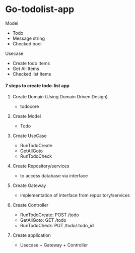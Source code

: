 # Go-todolist-app

Model
- Todo
- Message string
- Checked bool

Usecase
- Create todo Items
- Get All Items
- Checked list Items

#### 7 steps to create todo-list app

1. Create Domain (Using Domain Driven Design)
   - todocore

2. Create Model
   - Todo

3. Create UseCase
   - RunTodoCreate
   - GetAllGoto
   - RunTodoCheck

4. Create Repository/services
   - to access database via interface

5. Create Gateway
   - implementation of interface from repository/services

6. Create Controller
   - RunTodoCreate: POST /todo
   - GetAllGoto: GET /todo
   - RunTodoCheck: PUT /todo/:todo_id

7. Create application
   - Usecase + Gateway + Controller